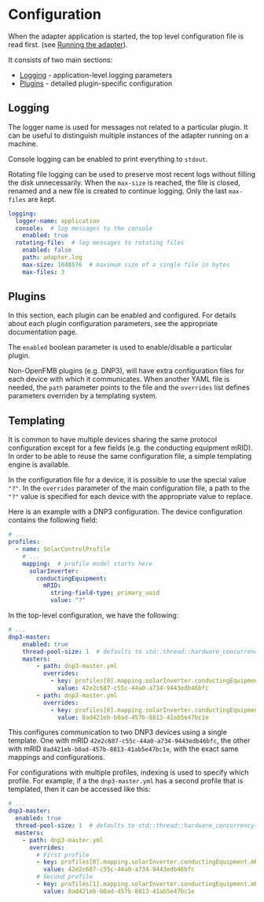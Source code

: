 # Configuration

When the adapter application is started, the top level configuration file is
read first. (see [Running the adapter](./cli#running-the-adapter)).

It consists of two main sections:

- [Logging](./#logging) - application-level logging parameters
- [Plugins](./#plugins) - detailed plugin-specific configuration

## Logging

The logger name is used for messages not related to a particular plugin. It can
be useful to distinguish multiple instances of the adapter running on a machine.

Console logging can be enabled to print everything to `stdout`.

Rotating file logging can be used to preserve most recent logs without filling
the disk unnecessarily. When the `max-size` is reached, the file is closed,
renamed and a new file is created to continue logging. Only the last `max-files`
are kept.

```yaml
logging:
  logger-name: application
  console:  # log messages to the console
    enabled: true
  rotating-file:  # log messages to rotating files
    enabled: false
    path: adapter.log
    max-size: 1048576  # maximum size of a single file in bytes
    max-files: 3
```

## Plugins

In this section, each plugin can be enabled and configured. For details about
each plugin configuration parameters, see the appropriate documentation page.

The `enabled` boolean parameter is used to enable/disable a particular plugin.

Non-OpenFMB plugins (e.g. DNP3), will have extra configuration files for each
device with which it communicates. When another YAML file is needed, the `path`
parameter points to the file and the `overrides` list defines parameters
overriden by a templating system.

## Templating

It is common to have multiple devices sharing the same protocol configuration
except for a few fields (e.g. the conducting equipment mRID). In order to be
able to reuse the same configuration file, a simple templating engine is
available.

In the configuration file for a device, it is possible to use the special value
`"?"`. In the `overrides` parameter of the main configuration file, a path to
the `"?"` value is specified for each device with the appropriate value to
replace.

Here is an example with a DNP3 configuration. The device configuration contains
the following field:

```yaml
# ...
profiles:
  - name: SolarControlProfile
    # ...
    mapping:  # profile model starts here
      solarInverter:
        conductingEquipment:
          mRID:
            string-field-type: primary_uuid
            value: "?"
```

In the top-level configuration, we have the following:

```yaml
# ...
dnp3-master:
    enabled: true
    thread-pool-size: 1  # defaults to std::thread::hardware_concurrency() if <= 0
    masters:
        - path: dnp3-master.yml
          overrides:
            - key: profiles[0].mapping.solarInverter.conductingEquipment.mRID.value
              value: 42e2c687-c55c-44a0-a734-9443edb46bfc
        - path: dnp3-master.yml
          overrides:
            - key: profiles[0].mapping.solarInverter.conductingEquipment.mRID.value
              value: 8ad421eb-b0ad-457b-8813-41ab5e47bc1e
```

This configures communication to two DNP3 devices using a single template. One with mRID
`42e2c687-c55c-44a0-a734-9443edb46bfc`, the other with mRID
`8ad421eb-b0ad-457b-8813-41ab5e47bc1e`, with the exact same mappings and
configurations.

For configurations with multiple profiles, indexing is used to specify which
profile. For example, if a the `dnp3-master.yml` has a second profile that is
templated, then it can be accessed like this:

```yaml
# ...
dnp3-master:
  enabled: true
  thread-pool-size: 1  # defaults to std::thread::hardware_concurrency() if <= 0
  masters:
    - path: dnp3-master.yml
      overrides:
        # First profile
        - key: profiles[0].mapping.solarInverter.conductingEquipment.mRID.value
          value: 42e2c687-c55c-44a0-a734-9443edb46bfc
        # Second profile
        - key: profiles[1].mapping.solarInverter.conductingEquipment.mRID.value
          value: 8ad421eb-b0ad-457b-8813-41ab5e47bc1e
```
